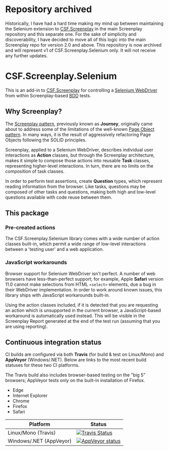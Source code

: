 # Repository archived

Historically, I have had a hard time making my mind up between maintaining the Selenium extension to [CSF.Screenplay] in the main Screenplay repository and this separate one.
For the sake of simplicity and discoverability, I have decided to move all of this logic into the main Screenplay repo for version 2.0 and above.
This repository is now archived and will represent v1 of CSF.Screenplay.Selenium only.
It will not receive any further updates.

# CSF.Screenplay.Selenium
This is an add-in to [CSF.Screenplay] for controlling a [Selenium WebDriver] from within Screenplay-based [BDD] tests.

[CSF.Screenplay]: https://github.com/csf-dev/CSF.Screenplay
[Selenium WebDriver]: https://www.seleniumhq.org/
[BDD]: https://en.wikipedia.org/wiki/Behavior-driven_development

## Why Screenplay?
The [Screenplay pattern], previously known as **Journey**, originally came about to address some of the limitations of the well-known [Page Object pattern]. In many ways, it is the result of aggressively refactoring Page Objects following the SOLID principles.

[Screenplay pattern]: https://www.infoq.com/articles/Beyond-Page-Objects-Test-Automation-Serenity-Screenplay
[Page Object pattern]: https://martinfowler.com/bliki/PageObject.html

Screenplay, applied to a Selenium WebDriver, describes individual user interactions as **Action** classes, but through the Screenplay architecture, makes it simple to compose those actions into reusable **Task** classes, representing higher-level interactions. In turn, there are no limits on the composition of task classes.

In order to perform test assertions, create **Question** types, which represent reading information from the browser.  Like tasks, questions may be composed of other tasks and questions, making both high and low-level questions available with code reuse between them.

## This package

### Pre-created actions
The CSF.Screenplay.Selenium library comes with a wide number of action classes built-in, which permit a wide range of low-level interactions between a 'testing user' and a web application.

### JavaScript workarounds
Browser support for Selenium WebDriver isn't perfect.  A number of web browsers have less-than-perfect support; for example, Apple **Safari** version 11.0 cannot make selections from HTML `<select>` elements, due a bug in their WebDriver implementation.  In order to work around known issues, this library ships with JavaScript workarounds built-in.

Using the action classes included, if it is detected that you are requesting an action which is unsupported in the current browser, a JavaScript-based workaround is automatically used instead.  This will be visible in the Screenplay Report generated at the end of the test run (assuming that you are using reporting).

## Continuous integration status
CI builds are configured via both **Travis** (for build & test on Linux/Mono) and **AppVeyor** (Windows/.NET).
Below are links to the most recent build statuses for these two CI platforms.

The Travis build also includes browser-based testing on the "big 5" browsers; AppVeyor tests only on the built-in installation of Firefox.

* Edge
* Internet Explorer
* Chrome
* Firefox
* Safari

Platform | Status
-------- | ------
Linux/Mono (Travis) | [![Travis Status](https://travis-ci.org/csf-dev/CSF.Screenplay.Selenium.svg?branch=master)](https://travis-ci.org/csf-dev/CSF.Screenplay.Selenium)
Windows/.NET (AppVeyor) | [![AppVeyor status](https://ci.appveyor.com/api/projects/status/ffp7d1jpa4gtkf5n/branch/master?svg=true)](https://ci.appveyor.com/project/craigfowler/csf-screenplay-selenium)
